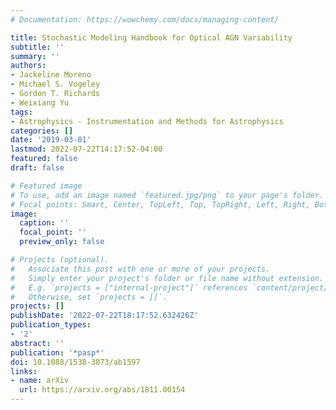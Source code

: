 ```yaml
---
# Documentation: https://wowchemy.com/docs/managing-content/

title: Stochastic Modeling Handbook for Optical AGN Variability
subtitle: ''
summary: ''
authors:
- Jackeline Moreno
- Michael S. Vogeley
- Gordon T. Richards
- Weixiang Yu
tags:
- Astrophysics - Instrumentation and Methods for Astrophysics
categories: []
date: '2019-03-01'
lastmod: 2022-07-22T14:17:52-04:00
featured: false
draft: false

# Featured image
# To use, add an image named `featured.jpg/png` to your page's folder.
# Focal points: Smart, Center, TopLeft, Top, TopRight, Left, Right, BottomLeft, Bottom, BottomRight.
image:
  caption: ''
  focal_point: ''
  preview_only: false

# Projects (optional).
#   Associate this post with one or more of your projects.
#   Simply enter your project's folder or file name without extension.
#   E.g. `projects = ["internal-project"]` references `content/project/deep-learning/index.md`.
#   Otherwise, set `projects = []`.
projects: []
publishDate: '2022-07-22T18:17:52.632426Z'
publication_types:
- '2'
abstract: ''
publication: '*pasp*'
doi: 10.1088/1538-3873/ab1597
links:
- name: arXiv
  url: https://arxiv.org/abs/1811.00154
---
```

